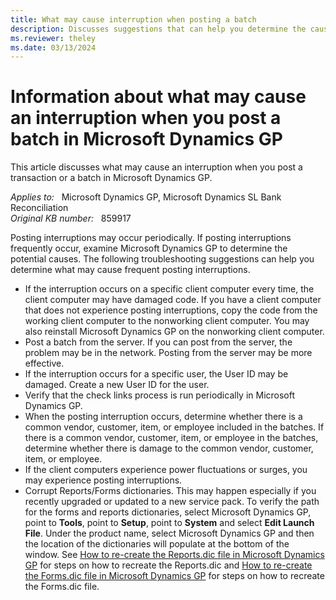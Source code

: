```yaml
---
title: What may cause interruption when posting a batch
description: Discusses suggestions that can help you determine the cause of frequent posting interruptions in Microsoft Dynamics GP.
ms.reviewer: theley
ms.date: 03/13/2024
---
```

# Information about what may cause an interruption when you post a batch in Microsoft Dynamics GP

This article discusses what may cause an interruption when you post a transaction or a batch in Microsoft Dynamics GP.

_Applies to:_ &nbsp; Microsoft Dynamics GP, Microsoft Dynamics SL Bank Reconciliation  
_Original KB number:_ &nbsp; 859917

Posting interruptions may occur periodically. If posting interruptions frequently occur, examine Microsoft Dynamics GP to determine the potential causes. The following troubleshooting suggestions can help you determine what may cause frequent posting interruptions.

- If the interruption occurs on a specific client computer every time, the client computer may have damaged code. If you have a client computer that does not experience posting interruptions, copy the code from the working client computer to the nonworking client computer. You may also reinstall Microsoft Dynamics GP on the nonworking client computer.
- Post a batch from the server. If you can post from the server, the problem may be in the network. Posting from the server may be more effective.
- If the interruption occurs for a specific user, the User ID may be damaged. Create a new User ID for the user.
- Verify that the check links process is run periodically in Microsoft Dynamics GP.
- When the posting interruption occurs, determine whether there is a common vendor, customer, item, or employee included in the batches. If there is a common vendor, customer, item, or employee in the batches, determine whether there is damage to the common vendor, customer, item, or employee.
- If the client computers experience power fluctuations or surges, you may experience posting interruptions.
- Corrupt Reports/Forms dictionaries. This may happen especially if you recently upgraded or updated to a new service pack. To verify the path for the forms and reports dictionaries, select Microsoft Dynamics GP, point to **Tools**, point to **Setup**, point to **System** and select **Edit Launch File**. Under the product name, select Microsoft Dynamics GP and then the location of the dictionaries will populate at the bottom of the window. See [How to re-create the Reports.dic file in Microsoft Dynamics GP](https://support.microsoft.com/topic/how-to-re-create-the-reports-dic-file-in-microsoft-dynamics-gp-8a85339e-92ed-03ed-5ca8-f538a5c502a7) for steps on how to recreate the Reports.dic and [How to re-create the Forms.dic file in Microsoft Dynamics GP](https://support.microsoft.com/topic/how-to-re-create-the-forms-dic-file-in-microsoft-dynamics-gp-4cbd73e5-20c9-0baf-af55-3ea467eb1d0c) for steps on how to recreate the Forms.dic file.
